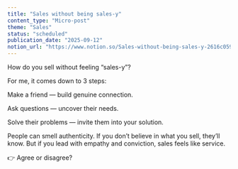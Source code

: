 ```yaml
---
title: "Sales without being sales-y"
content_type: "Micro-post"
theme: "Sales"
status: "scheduled"
publication_date: "2025-09-12"
notion_url: "https://www.notion.so/Sales-without-being-sales-y-2616c059767380e88fd3d4dcffb845b1"
---
```


How do you sell without feeling “sales-y”?

For me, it comes down to 3 steps:

Make a friend — build genuine connection.

Ask questions — uncover their needs.

Solve their problems — invite them into your solution.

People can smell authenticity. If you don’t believe in what you sell, they’ll know. But if you lead with empathy and conviction, sales feels like service.

👉 Agree or disagree?



